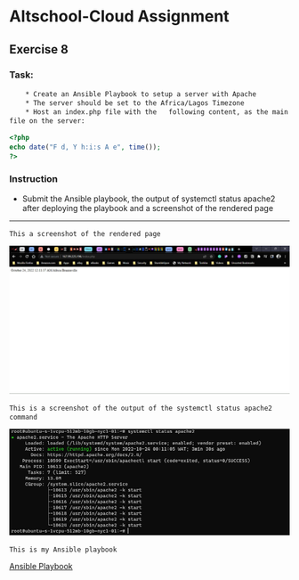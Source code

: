 # Altschool-Cloud Assignment

## Exercise 8

### Task:

        * Create an Ansible Playbook to setup a server with Apache
        * The server should be set to the Africa/Lagos Timezone
        * Host an index.php file with the   following content, as the main file on the server:

```php
<?php
echo date("F d, Y h:i:s A e", time());
?>
```

### Instruction

- Submit the Ansible playbook, the output of systemctl status apache2 after deploying the playbook and a screenshot of the rendered page


---

```
This a screenshot of the rendered page
```

![php Image](./images/php.jpg)

```
This is a screenshot of the output of the systemctl status apache2 command
```

![systemctl Image](./images/systemctl.jpg)

```
This is my Ansible playbook
```

[Ansible Playbook](./files/_home_vagrant_altschool_ansible_seyiSetup.yml)
